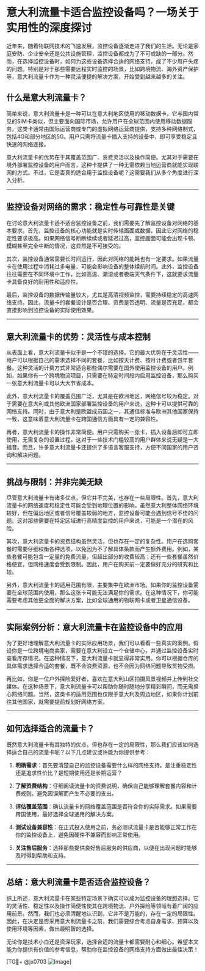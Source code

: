 # 意大利流量卡适合监控设备吗？一场关于实用性的深度探讨

近年来，随着物联网技术的飞速发展，监控设备逐渐走进了我们的生活。无论是家庭安防、企业安全还是公共设施管理，监控设备都成为了不可或缺的一部分。然而，在选择监控设备时，如何为这些设备选择合适的网络支持，成了不少用户头疼的问题。特别是对于那些需要远程实时监控的场景，比如跨境物流、海外资产保护等，意大利流量卡作为一种灵活便捷的解决方案，开始受到越来越多的关注。

## 什么是意大利流量卡？

简单来说，意大利流量卡是一种可以在意大利地区使用的移动数据卡。它与国内常见的SIM卡类似，但主要面向国际市场，允许用户在全球范围内使用移动数据服务。这类卡通常由国际运营商或专门的虚拟网络运营商提供，支持多种网络制式，包括4G和部分地区的5G。用户只需将流量卡插入支持的设备中，即可享受稳定且快速的网络连接。

意大利流量卡的优势在于其覆盖范围广、资费灵活以及操作简便。尤其对于需要在境外部署监控设备的用户而言，这种卡提供了一种无需依赖当地运营商就能实现联网的方式。不过，它是否真的适合用于监控设备呢？这需要我们从多个角度进行深入分析。

---

## 监控设备对网络的需求：稳定性与可靠性是关键

在讨论意大利流量卡适不适合监控设备之前，我们需要先了解监控设备对网络的基本要求。首先，监控设备的核心功能就是实时传输画面或数据，因此它对网络的稳定性要求极高。如果网络信号断断续续或者延迟过高，监控画面可能会出现卡顿、模糊甚至完全中断的情况，这显然是不可接受的。

其次，监控设备通常需要长时间运行，因此对网络的能耗也有一定要求。如果流量卡在使用过程中消耗过多电量，可能会影响设备的整体续航时间。此外，监控设备往往需要在不同环境中工作，比如高温、潮湿或者极端天气条件下，这就要求流量卡具备良好的耐用性和适应性。

最后，监控设备的数据传输量较大，尤其是高清视频监控，需要持续稳定的高速网络支持。因此，流量卡的套餐设计是否合理、资费是否透明、流量是否充足，都会直接影响到监控设备的实际使用效果。

---

## 意大利流量卡的优势：灵活性与成本控制

从表面上看，意大利流量卡似乎是一个不错的选择。它的最大优势在于灵活性——用户可以根据自己的需求选择不同的套餐，比如按天计费、按月计费或者包年套餐。这种灵活的计费方式非常适合那些偶尔需要在国外使用监控设备的用户。例如，如果你有一个跨境物流项目，只需要在特定时间段内启用监控设备，那么购买一张意大利流量卡可以大大节省成本。

此外，意大利流量卡的覆盖范围广泛，尤其是在欧洲地区，网络信号较为稳定。对于需要在意大利或其他欧洲国家部署监控设备的用户来说，这种卡可以提供可靠的网络支持。同时，由于意大利是欧盟成员国之一，其通信标准与欧洲其他国家保持一致，这意味着意大利流量卡在跨国通信方面具有一定的兼容性。

再者，意大利流量卡的操作非常简便。用户只需购买一张卡，插入设备后即可立即使用，无需复杂的设置过程。这对于一些技术门槛较高的用户群体来说无疑是一大福音。而且，许多意大利流量卡还提供了多语言客服支持，方便不同国家的用户咨询和解决问题。

---

## 挑战与限制：并非完美无缺

尽管意大利流量卡有诸多优点，但它并不完美，也存在一些局限性。首先，意大利流量卡的网络速度和稳定性可能会受到地理位置的影响。虽然意大利整体网络环境较好，但在偏远地区或者信号覆盖较弱的地方，监控设备可能会遇到信号不佳的问题。这对那些需要在特定区域进行高精度监控的用户来说，可能是一个潜在的风险。

其次，意大利流量卡的资费结构虽然灵活，但也存在一定的复杂性。用户在选购套餐时需要仔细权衡各种选项，以免因为不了解具体条款而产生额外费用。例如，某些套餐可能包含一定量的免费流量，但超出部分的收费较高；还有一些套餐虽然价格便宜，但网络速度会受到限制。因此，用户在购买前一定要做好充分的研究和比较。

另外，意大利流量卡的适用范围有限，主要集中在欧洲市场。如果你的监控设备需要在全球范围内使用，那么这张卡可能无法满足你的需求。在这种情况下，你可能需要考虑其他更全面的解决方案，比如全球通用的物联网卡或者卫星通信设备。

---

## 实际案例分析：意大利流量卡在监控设备中的应用

为了更好地理解意大利流量卡的实际应用场景，我们可以看看一些真实的案例。假设你是一位跨境电商卖家，需要在意大利设立一个仓储中心，并通过监控设备实时查看库存情况。在这种情况下，意大利流量卡就显得非常实用。你可以根据仓库的具体需求选择合适的套餐，既不会浪费资源，也不会因为网络问题导致货物受损。

再比如，你是一位户外探险爱好者，喜欢在意大利山区拍摄风景视频并上传到社交媒体。在这种场景下，意大利流量卡可以帮助你随时随地分享精彩瞬间，而无需担心网络问题。当然，这类卡的适用范围也仅限于意大利及周边地区，如果你计划前往其他国家，就需要提前规划好网络方案。

---

## 如何选择适合的流量卡？

既然意大利流量卡有其独特的优点，但也存在一定的局限性，那么我们应该如何选择适合自己的流量卡呢？以下几点建议或许能为你提供参考：

1. **明确需求**：首先要清楚自己的监控设备需要什么样的网络支持。是注重稳定性还是追求性价比？是短期使用还是长期运营？
   
2. **了解资费结构**：仔细阅读流量卡的资费说明，确保自己能够理解套餐内容和计费规则。避免因误解而产生不必要的支出。

3. **评估覆盖范围**：确认流量卡的网络覆盖范围是否符合你的实际需求。如果需要跨国使用，最好选择全球通用的解决方案。

4. **测试设备兼容性**：在正式投入使用之前，务必测试流量卡是否能够正常工作在你的监控设备上，避免因硬件不兼容而影响正常使用。

5. **关注售后服务**：选择那些提供良好售后服务的供应商，以便在出现问题时能够及时得到帮助和支持。

---

## 总结：意大利流量卡是否适合监控设备？

综上所述，意大利流量卡在某些特定场景下确实可以成为监控设备的理想选择。它的灵活性、稳定性以及操作简便性使其在跨境物流、户外探险等领域有着广阔的应用前景。然而，我们也必须清醒地认识到，它并不是万能的，存在一定的局限性。因此，在决定是否采用意大利流量卡之前，我们需要综合考虑自身需求、预算以及使用环境等因素，做出最明智的选择。

无论你是技术小白还是资深玩家，选择合适的流量卡都需要耐心和细心。希望本文能为你提供有价值的参考信息，帮助你在监控设备的网络支持方面做出最佳决策！

[TG💪+ @jx0703 ![Image](https://github.com/user-attachments/assets/dbca1d08-cadb-493c-b0ec-ad6f7a83f270)]